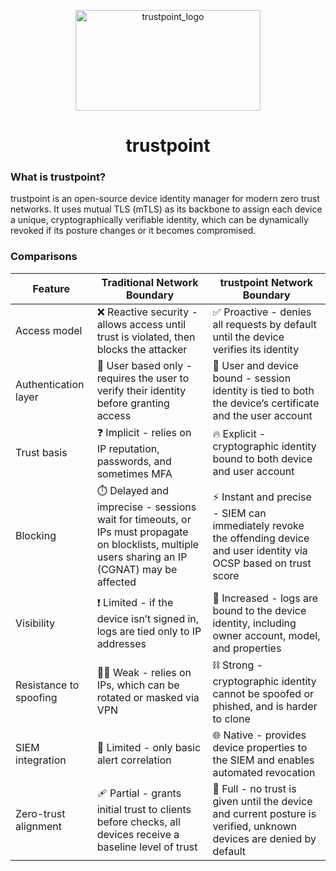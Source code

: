 <p align="center">
  <img width="295.3125" height="160.9375" alt="trustpoint_logo" src="https://github.com/user-attachments/assets/e9cb87ee-a8e6-4f07-b6a9-4a4ac5f524ea" />
</p>
<h1 align="center">trustpoint</h1>

### What is trustpoint?

trustpoint is an open-source device identity manager for modern zero trust networks. It uses mutual TLS (mTLS) as its backbone to assign each device a unique, cryptographically verifiable identity, which can be dynamically revoked if its posture changes or it becomes compromised.

### Comparisons

| Feature                | Traditional Network Boundary                                                                                                                     | trustpoint Network Boundary                                                                                               |
| ---------------------- | ------------------------------------------------------------------------------------------------------------------------------------------------ | ------------------------------------------------------------------------------------------------------------------------- |
| Access model           | ❌ Reactive security - allows access until trust is violated, then blocks the attacker                                                            | ✅ Proactive - denies all requests by default until the device verifies its identity                                       |
| Authentication layer   | 👤 User based only - requires the user to verify their identity before granting access                                                           | 📱 User and device bound - session identity is tied to both the device’s certificate and the user account                 |
| Trust basis            | ❓ Implicit - relies on IP reputation, passwords, and sometimes MFA                                                                               | 🔥 Explicit - cryptographic identity bound to both device and user account                                                |
| Blocking               | ⏱️ Delayed and imprecise - sessions wait for timeouts, or IPs must propagate on blocklists, multiple users sharing an IP (CGNAT) may be affected | ⚡️ Instant and precise - SIEM can immediately revoke the offending device and user identity via OCSP based on trust score |
| Visibility             | ❗️ Limited - if the device isn’t signed in, logs are tied only to IP addresses                                                                   | 👀 Increased - logs are bound to the device identity, including owner account, model, and properties                      |
| Resistance to spoofing | ⛓️‍💥 Weak - relies on IPs, which can be rotated or masked via VPN                                                                               | ⛓️ Strong - cryptographic identity cannot be spoofed or phished, and is harder to clone                                   |
| SIEM integration       | 🚫 Limited - only basic alert correlation                                                                                                        | 🌐 Native - provides device properties to the SIEM and enables automated revocation                                       |
| Zero-trust alignment   | 🩹 Partial - grants initial trust to clients before checks, all devices receive a baseline level of trust                                        | 🧱 Full - no trust is given until the device and current posture is verified, unknown devices are denied by default       |
